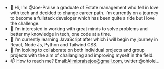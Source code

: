 - 👋 Hi, I’m @Joe-Praise a graduate of Estate management who fell in love with tech and decided to change career path. i'm currently on a journey to become a fullstack developer which has been quite a ride but i love the challenge.
- 👀 I’m interested in working with great minds to solve problems and better my knowledge in tech, one code at a time.
- 🌱 I’m currently learning JavaScript after which i will begin my journey in React, Node Js, Python and Tailwind CSS.
- 💞️ I’m looking to collaborate on both individual projects and group projects with the aim of challanging and improving myself in the field.
- 📫 How to reach me? Email:Alimipraisejoe@gmail.com, twitter:@ohiolei_

<!---
Joe-Praise/Joe-Praise is a ✨ special ✨ repository because its `README.md` (this file) appears on your GitHub profile.
You can click the Preview link to take a look at your changes.
--->
